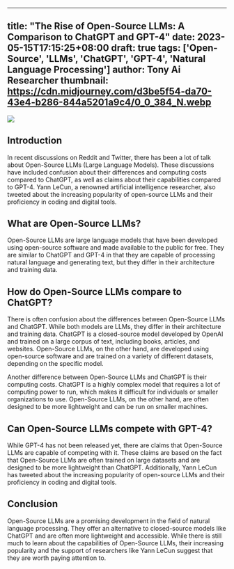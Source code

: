 
---
title: "The Rise of Open-Source LLMs: A Comparison to ChatGPT and GPT-4"
date: 2023-05-15T17:15:25+08:00
draft: true
tags: ['Open-Source', 'LLMs', 'ChatGPT', 'GPT-4', 'Natural Language Processing']
author: Tony Ai Researcher
thumbnail: https://cdn.midjourney.com/d3be5f54-da70-43e4-b286-844a5201a9c4/0_0_384_N.webp
---

![](https://cdn.midjourney.com/d3be5f54-da70-43e4-b286-844a5201a9c4/0_0.webp)



## Introduction

In recent discussions on Reddit and Twitter, there has been a lot of talk about Open-Source LLMs (Large Language Models). These discussions have included confusion about their differences and computing costs compared to ChatGPT, as well as claims about their capabilities compared to GPT-4. Yann LeCun, a renowned artificial intelligence researcher, also tweeted about the increasing popularity of open-source LLMs and their proficiency in coding and digital tools.

## What are Open-Source LLMs?

Open-Source LLMs are large language models that have been developed using open-source software and made available to the public for free. They are similar to ChatGPT and GPT-4 in that they are capable of processing natural language and generating text, but they differ in their architecture and training data.

## How do Open-Source LLMs compare to ChatGPT?

There is often confusion about the differences between Open-Source LLMs and ChatGPT. While both models are LLMs, they differ in their architecture and training data. ChatGPT is a closed-source model developed by OpenAI and trained on a large corpus of text, including books, articles, and websites. Open-Source LLMs, on the other hand, are developed using open-source software and are trained on a variety of different datasets, depending on the specific model.

Another difference between Open-Source LLMs and ChatGPT is their computing costs. ChatGPT is a highly complex model that requires a lot of computing power to run, which makes it difficult for individuals or smaller organizations to use. Open-Source LLMs, on the other hand, are often designed to be more lightweight and can be run on smaller machines.

## Can Open-Source LLMs compete with GPT-4?

While GPT-4 has not been released yet, there are claims that Open-Source LLMs are capable of competing with it. These claims are based on the fact that Open-Source LLMs are often trained on large datasets and are designed to be more lightweight than ChatGPT. Additionally, Yann LeCun has tweeted about the increasing popularity of open-source LLMs and their proficiency in coding and digital tools.

## Conclusion

Open-Source LLMs are a promising development in the field of natural language processing. They offer an alternative to closed-source models like ChatGPT and are often more lightweight and accessible. While there is still much to learn about the capabilities of Open-Source LLMs, their increasing popularity and the support of researchers like Yann LeCun suggest that they are worth paying attention to.



        